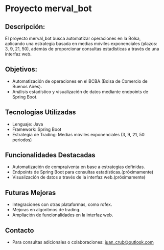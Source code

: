 # Proyecto merval_bot

## Descripción:
El proyecto merval_bot busca automatizar operaciones en la Bolsa, aplicando una estrategia basada en medias móviles exponenciales (plazos: 3, 9, 21, 50), además de proporcionar consultas estadísticas a través de una interfaz web.

## Objetivos:
- Automatización de operaciones en el BCBA (Bolsa de Comercio de Buenos Aires).
- Análisis estadístico y visualización de datos mediante endpoints de Spring Boot.

## Tecnologías Utilizadas
- Lenguaje: Java
- Framework: Spring Boot 
- Estrategia de Trading: Medias móviles exponenciales (3, 9, 21, 50 periodos)

## Funcionalidades Destacadas
- Automatización de compra/venta en base a estrategias definidas.
- Endpoints de Spring Boot para consultas estadísticas.(próximamente)
- Visualización de datos a través de la interfaz web.(próximamente)

## Futuras Mejoras
- Integraciones con otras plataformas, como rofex.
- Mejoras en algoritmos de trading.
- Ampliación de funcionalidades en la interfaz web.

## Contacto
- Para consultas adicionales o colaboraciones: juan_crub@outlook.com